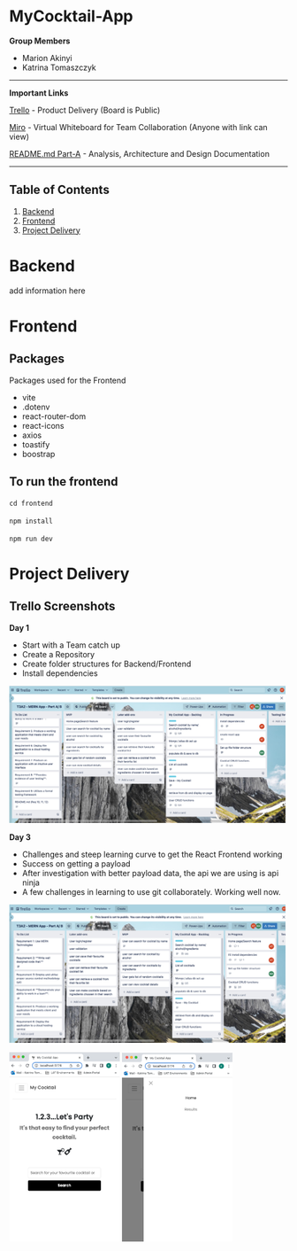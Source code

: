 # MyCocktail-App


**Group Members**

* Marion Akinyi
* Katrina Tomaszczyk

____________________________________________________________________________________

**Important Links**

[Trello](https://trello.com/invite/b/bGaDJxU8/ATTI8ede4dc9eb69ccd7f3c83fc1213fe4b54F7075F6/t3a2-mern-app-part-a) - Product Delivery (Board is Public)

[Miro](https://miro.com/app/board/uXjVPzbXD88=/) - Virtual Whiteboard for Team Collaboration (Anyone with link can view)

[README.md Part-A](Part-A/README.md) - Analysis, Architecture and Design Documentation

____________________________________________________________________________________

## Table of Contents

1. [Backend](#backend)
2. [Frontend](#frontend)
3. [Project Delivery](#tracking)

# Backend<a name="backend"></a>

add information here

# Frontend<a name="frontend"></a>

## Packages

Packages used for the Frontend

* vite
* .dotenv
* react-router-dom
* react-icons
* axios
* toastify
* boostrap


## To run the frontend

```
cd frontend

npm install

npm run dev

```

# Project Delivery<a name="tracking"></a>

## Trello Screenshots

**Day 1**

* Start with a Team catch up 
* Create a Repository
* Create folder structures for Backend/Frontend
* Install dependencies

<img src="docs/images/trello/day1.png" width="500">

**Day 3** 

* Challenges and steep learning curve to get the React Frontend working
* Success on getting a payload 
* After investigation with better payload data, the api we are using is api ninja
* A few challenges in learning to use git collaborately. Working well now.

<img src="docs/images/trello/day3.png" width="500">

<img src="docs/images/mw_day3.png" width="200"> <img src="docs/images/mw_day3_nav.png" width="200">

